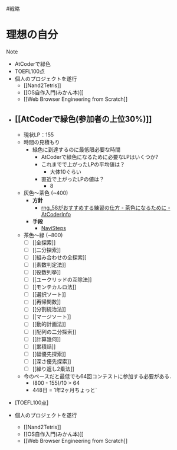 #戦略
# 理想の自分
> [!note]
> - AtCoderで緑色
> - TOEFL100点
> - 個人のプロジェクトを遂行
>	- [[Nand2Tetris]]
>	- [[OS自作入門(みかん本)]]
>	- [[Web Browser Engineering from Scratch]]

- ## [[AtCoderで緑色(参加者の上位30%)]]
	- 現状LP：155
	- 時間の見積もり
		- 緑色に到達するのに最低限必要な時間
			- AtCoderで緑色になるために必要なLPはいくつか?
			- これまでで上がったLPの平均値は？
				- 大体10ぐらい
			- 直近で上がったLPの値は？
				- 8
	- 灰色〜茶色 (~400)
		- **方針**
			- [rng\_58がおすすめする練習の仕方 - 茶色になるために - AtCoderInfo](https://info.atcoder.jp/entry/2024/03/18/160342)
		- **手段**
			- [NaviSteps](https://docs.google.com/spreadsheets/d/1p4rGvtYcqk9hfsl8PSeMlsNqFu34o8DOGM78MBn7dg4/edit?gid=0#gid=0)
	- 茶色〜緑 (~800)
		- [ ] [[全探索]]
		- [ ] [[二分探索]]
		- [ ] [[組み合わせの全探索]]
		- [ ] [[素数判定法]]
		- [ ] [[役数列挙]]
		- [ ] [[ユークリッドの互除法]]
		- [ ] [[モンテカルロ法]]
		- [ ] [[選択ソート]]
		- [ ] [[再帰関数]]
		- [ ] [[分割統治法]]
		- [ ] [[マージソート]]
		- [ ] [[動的計画法]]
		- [ ] [[配列の二分探索]]
		- [ ] [[計算幾何]]
		- [ ] [[累積話]]
		- [ ] [[幅優先探索]]
		- [ ] [[深さ優先探索]]
		- [ ] [[繰り返し2乗法]]
	- 今のペースだと最低でも64回コンテストに参加する必要がある．
		- (800 - 155)/10 > 64
		- 448日 = 1年2ヶ月ちょっと`
	
- [TOEFL100点]
- 個人のプロジェクトを遂行
	- [[Nand2Tetris]]
	- [[OS自作入門(みかん本)]]
	- [[Web Browser Engineering from Scratch]]